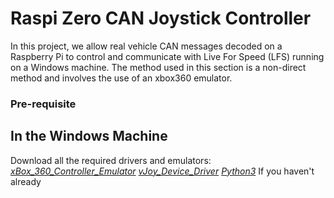 # Raspi Zero CAN Joystick Controller

In this project, we allow real vehicle CAN messages decoded on a Raspberry Pi to control and communicate with Live For Speed (LFS) running on a Windows machine. The method used in this section is a non-direct method and involves the use of an xbox360 emulator.

### Pre-requisite
## In the Windows Machine

Download all the required drivers and emulators:
[_xBox_360_Controller_Emulator_](https://www.x360ce.com/)
[_vJoy_Device_Driver_](http://vjoystick.sourceforge.net/joomla256.02/index.php/download-a-install/download)
[_Python3_](https://www.python.org/downloads/) If you haven't already
